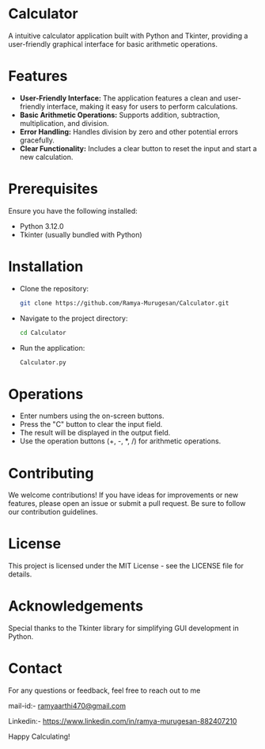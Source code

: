 

# Calculator

A intuitive calculator application built with Python and Tkinter, providing a user-friendly graphical interface for basic arithmetic operations.







# Features

- **User-Friendly Interface:** The application features a clean and user-friendly interface, making it easy for users to perform calculations.
- **Basic Arithmetic Operations:** Supports addition, subtraction, multiplication, and division.
- **Error Handling:** Handles division by zero and other potential errors gracefully.
- **Clear Functionality:** Includes a clear button to reset the input and start a new calculation.



# Prerequisites

Ensure you have the following installed:

- Python 3.12.0
- Tkinter (usually bundled with Python)
# Installation

- Clone the repository:

    ```bash
    git clone https://github.com/Ramya-Murugesan/Calculator.git
    ```

- Navigate to the project directory:

    ```bash
    cd Calculator
    ```
- Run the application:

    ```bash
    Calculator.py
    ```    
  
    
    
# Operations

- Enter numbers using the on-screen buttons.
- Press the "C" button to clear the input field.
- The result will be displayed in the output field.
- Use the operation buttons (+, -, *, /) for arithmetic operations.
# Contributing

We welcome contributions! If you have ideas for improvements or new features, please open an issue or submit a pull request. Be sure to follow our contribution guidelines.
# License

This project is licensed under the MIT License - see the LICENSE file for details.
# Acknowledgements
 
Special thanks to the Tkinter library for simplifying GUI development in Python.


# Contact

For any questions or feedback, feel free to reach out to me

mail-id:- ramyaarthi470@gmail.com

Linkedin:- https://www.linkedin.com/in/ramya-murugesan-882407210

Happy Calculating!




